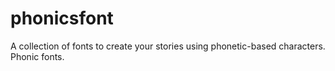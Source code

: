 # phonicsfont
A collection of fonts to create your stories using phonetic-based characters. Phonic fonts.
